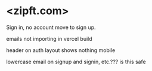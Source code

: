 # <zipft.com>

Sign in, no account move to sign up.

emails not importing in vercel build

header on auth layout shows nothing mobile

lowercase email on signup and signin, etc.??? is this safe
